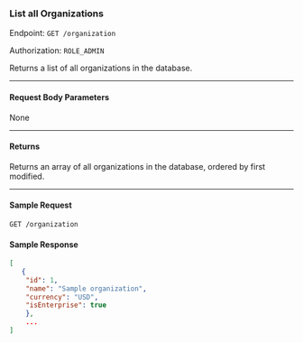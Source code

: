 ### List all Organizations
Endpoint: `GET /organization`

Authorization: `ROLE_ADMIN`

Returns a list of all organizations in the database.
___

#### Request Body Parameters
None
___

#### Returns
Returns an array of all organizations in the database, ordered by first modified.
___


#### Sample Request
`GET /organization`
<br/>

#### Sample Response
```json
[
   {
    "id": 1,
    "name": "Sample organization",
    "currency": "USD",
    "isEnterprise": true
	},
    ...
]
```
